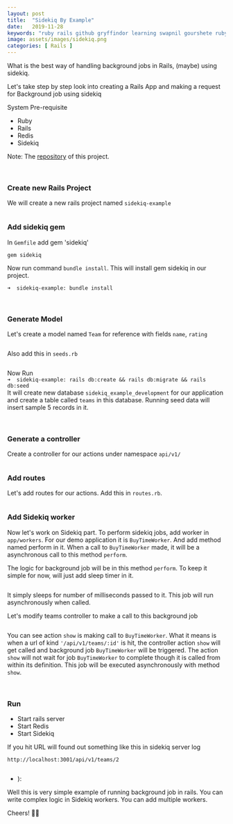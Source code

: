```yaml
---
layout: post
title:  "Sidekiq By Example"
date:   2019-11-28
keywords: "ruby rails github gryffindor learning swapnil gourshete ruby on rails sidekiq background-jobs async"
image: assets/images/sidekiq.png
categories: [ Rails ]
---
```


What is the best way of handling background jobs in Rails, (maybe) using sidekiq.

Let's take step by step look into creating a Rails App and making a request for Background job using sidekiq

System Pre-requisite
* Ruby
* Rails
* Redis
* Sidekiq


Note: The <a href="https://github.com/gourshete/sidekiq-example" target="_blank">repository</a>  of this project.

<br>

### Create new Rails Project
We will create a new rails project named `sidekiq-example`

<img src="{{ '/assets/images/SS-sidekiq-new-project.png' | prepend: site.baseurl }}" alt=""> 


### Add sidekiq gem
In `Gemfile` add gem 'sidekiq'

`gem sidekiq`


Now run command `bundle install`. This will install gem sidekiq in our project.

`➜  sidekiq-example: bundle install` 

<br>

### Generate Model
Let's create a model named `Team` for reference with fields `name`, `rating`

<img src="{{ '/assets/images/SS-sidekiq-model.png' | prepend: site.baseurl }}" alt="">

Also add this in `seeds.rb`

<img src="{{ '/assets/images/SS-sidekiq-seed.png' | prepend: site.baseurl }}" alt="">

Now Run <br>
`➜  sidekiq-example: rails db:create && rails db:migrate && rails db:seed` <br>
It will create new database `sidekiq_example_development` for our application and create a table called `teams` in this database.
Running seed data will insert sample 5 records in it.

<br>

### Generate a controller
Create a controller for our actions under namespace `api/v1/`

<img src="{{ '/assets/images/SS-sidekiq-controller-1.png' | prepend: site.baseurl }}" alt="">

<br>

### Add routes
Let's add routes for our actions. Add this in `routes.rb`.

<img src="{{ '/assets/images/SS-sidekiq-routes.png' | prepend: site.baseurl }}" alt="">

<br>

### Add Sidekiq worker
Now let's work on Sidekiq part. To perform sidekiq jobs, add worker in `app/workers`. For our demo application
it is `BuyTimeWorker`. And add method named perform in it. When a call to `BuyTimeWorker` made, it will be a
asynchronous call to this method `perform`.

The logic for background job will be in this method `perform`. To keep it simple for now, will just add sleep timer 
in it.

<img src="{{ '/assets/images/SS-sidekiq-worker.png' | prepend: site.baseurl }}" alt="">

It simply sleeps for number of milliseconds passed to it. This job will run asynchronously when called.

Let's modify teams controller to make a call to this background job

<img src="{{ '/assets/images/SS-sidekiq-controller-2.png' | prepend: site.baseurl }}" alt="">

You can see action `show` is making call to `BuyTimeWorker`. What it means is when a url of kind `'/api/v1/teams/:id'`
is hit, the controller action `show` will get called and background job `BuyTimeWorker` will be triggered. The action `show`
will not wait for job `BuyTimeWorker` to complete though it is called from within its definition. This job will be 
executed asynchronously with method `show`.

<br>

### Run
* Start rails server
* Start Redis
* Start Sidekiq 

If you hit URL will found out something like this in sidekiq server log

`http://localhost:3001/api/v1/teams/2`

<img src="{{ '/assets/images/SS-sidekiq-server-log.png' | prepend: site.baseurl }}" alt="">


* ):

Well this is very simple example of running background job in rails. You can write complex logic in Sidekiq workers.
You can add multiple workers.

Cheers! 🍻🍻